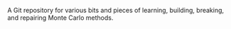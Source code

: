 A Git repository for various bits and pieces of learning, building, breaking, and repairing Monte Carlo methods.
